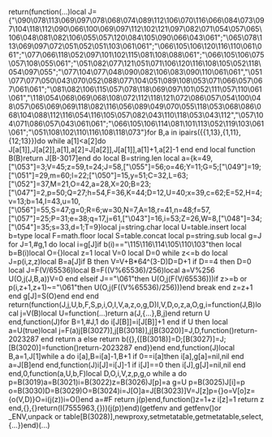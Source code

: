 return(function(...)local J={"\090\078\113\069\097\078\068\074\089\112\106\070\116\066\084\073\097\104\118\112\090\066\100\069\097\112\102\121\097\082\071\054\057\065\106\048\081\082\106\055\057\120\084\105\090\066\043\061";"\065\078\113\069\097\072\051\052\051\103\061\061";"\066\105\106\120\116\110\061\061";"\077\066\118\052\097\101\102\115\081\108\088\061";"\066\105\106\075\057\108\055\061";"\051\082\077\121\051\071\106\120\116\108\105\052\118\054\097\055";"\077\104\077\048\090\082\106\083\090\110\061\061","\051\077\077\050\043\070\052\088\077\104\051\089\108\053\071\066\057\067\061\061";"\081\082\106\115\057\078\118\069\097\101\052\111\057\110\061\061","\118\054\068\069\068\108\072\112\118\121\072\086\057\054\100\048\057\065\069\069\118\082\116\056\089\049\070\055\118\053\068\086\068\104\088\112\116\054\116\105\057\082\043\110\118\053\043\112","\057\104\071\086\057\043\061\061";"\066\105\106\114\081\101\113\052\119\103\061\061";"\051\108\102\110\116\108\118\073"}for B,a in ipairs({{1,13},{1,11},{12;13}})do while a[1]<a[2]do J[a[1]],J[a[2]],a[1],a[2]=J[a[2]],J[a[1]],a[1]+1,a[2]-1 end end local function B(B)return J[B-3017]end do local B=string.len local a={k=49,["\053"]=3;V=45;z=59,t=24;J=58,["\055"]=56;o=46;Y=11;G=5;["\049"]=19;["\051"]=29,m=60;l=22;["\050"]=15,y=51;C=32,L=63;["\052"]=37,M=21,O=42,a=28,X=20;B=23;["\047"]=2,p=50;Q=27;h=54,F=36,K=44;D=12,U=40;x=39,c=62;E=52,H=4;v=13;b=14,I=43,u=10,["\056"]=55,S=47;g=0;R=6;w=30,N=7,A=18,r=41,n=48;f=57,["\057"]=25;P=31;e=38;q=17,j=61,["\043"]=16,i=53;Z=26,W=8,["\048"]=34;["\054"]=35;s=33,d=1;T=9}local j=string.char local U=table.insert local b=type local F=math.floor local S=table.concat local p=string.sub local g=J for J=1,#g,1 do local i=g[J]if b(i)=="\115\116\114\105\110\103"then local b=B(i)local O={}local z=1 local V=0 local D=0 while z<=b do local J=p(i,z,z)local B=a[J]if B then V=V+B*64^(3-D)D=D+1 if D==4 then D=0 local J=F(V/65536)local B=F((V%65536)/256)local a=V%256 U(O,j(J,B,a))V=0 end elseif J=="\061"then U(O,j(F(V/65536)))if z>=b or p(i,z+1,z+1)~="\061"then U(O,j(F((V%65536)/256)))end break end z=z+1 end g[J]=S(O)end end end return(function(J,j,U,b,F,S,p,i,O,I,V,a,z,o,g,D)I,V,D,o,z,a,O,g,i=function(J,B)local j=V(B)local U=function(...)return a(J,{...},B,j)end return U end,function(J)for B=1,#J,1 do i[J[B]]=i[J[B]]+1 end if U then local a=U(true)local j=F(a)j[B(3027)],j[B(3018)],j[B(3020)]=J,D,function()return-2023287 end return a else return b({},{[B(3018)]=D;[B(3027)]=J;[B(3020)]=function()return-2023287 end})end end,function(J)local B,a=1,J[1]while a do i[a],B=i[a]-1,B+1 if 0==i[a]then i[a],g[a]=nil,nil end a=J[B]end end,function(J)i[J]=i[J]-1 if i[J]==0 then i[J],g[J]=nil,nil end end,0,function(a,U,b,F)local D,O,i,V,z,p,g,o while a do p=B(3019)a=B(3021)i=B(3022)z=B(3026)J[p]=a g=U p=B(3025)J[i]=p o=B(3030)D=B(3029)O=B(3024)i=J[O]a=J[B(3023)]V=J[z]p={}o=V[o]z={o(V,D)}O=i(j(z))i=O()end a=#F return j(p)end,function()z=1+z i[z]=1 return z end,{},{}return(I(7555963,{}))(j(p))end)(getfenv and getfenv()or _ENV,unpack or table[B(3028)],newproxy,setmetatable,getmetatable,select,{...})end)(...)
